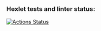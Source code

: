 ### Hexlet tests and linter status:
[![Actions Status](https://github.com/vsorrokin/backend-project-lvl3/workflows/hexlet-check/badge.svg)](https://github.com/vsorrokin/backend-project-lvl3/actions)